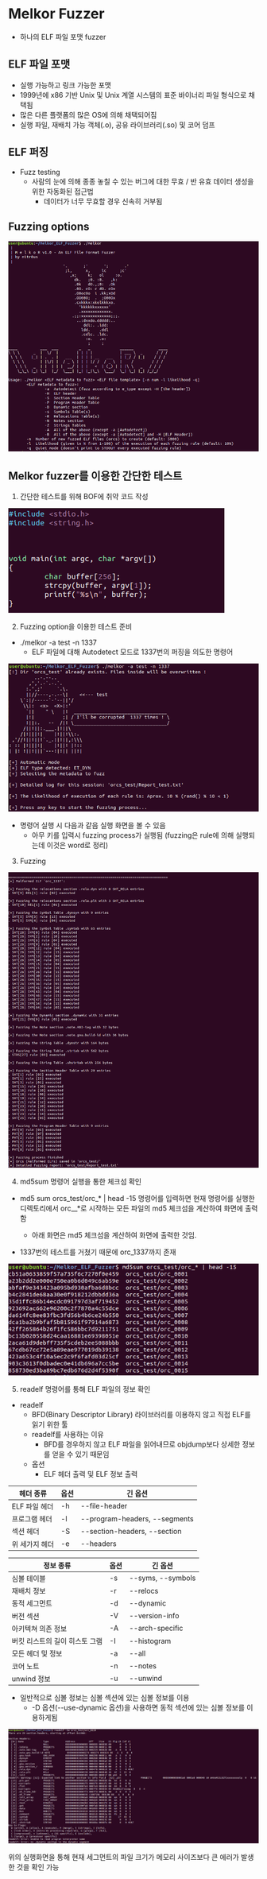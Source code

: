 

# Melkor Fuzzer

- 하나의 ELF 파일 포맷 fuzzer



## ELF 파일 포맷

- 실행 가능하고 링크 가능한 포맷
- 1999년에 x86 기반 Unix 및 Unix 계열 시스템의 표준 바이너리 파일 형식으로 채택됨
- 많은 다른 플랫폼의 많은 OS에 의해 채택되어짐
- 실행 파일, 재배치 가능 객체(.o), 공유 라이브러리(.so) 및 코어 덤프



## ELF 퍼징

- Fuzz testing
  - 사람의 눈에 의해 종종 놓칠 수 있는 버그에 대한  무효 / 반 유효 데이터 생성을 위한 자동화된 접근법
    - 데이터가 너무 무효할 경우 신속히 거부됨



## Fuzzing options

![Fuzzing_Option](images/Fuzzing_Option.PNG)

## Melkor fuzzer를 이용한 간단한 테스트

1. 간단한 테스트를 위해 BOF에 취약 코드 작성


![BoF_vulnerability_code](images/BoF_vulnerability_code.PNG)

2. Fuzzing option을 이용한 테스트 준비

- ./melkor -a test -n 1337
  - ELF 파일에 대해 Autodetect 모드로 1337번의 퍼징을 의도한 명령어

![test_capture](images/test_capture.PNG)

- 명령어 실행 시 다음과 같음 실행 화면을 볼 수 있음
  - 아무 키를 입력시 fuzzing process가 실행됨 (fuzzing은 rule에 의해 실행되는데 이것은 word로 정리)



3. Fuzzing 

![Fuzzing_test_capture](images/Fuzzing_test_capture.PNG)

4. md5sum 명령어 실행을 통한 체크섬 확인

- md5 sum orcs_test/orc_* | head -15 명령어를 입력하면 현재 명령어를 실행한 디렉토리에서 orc__*로 시작하는 모든 파일의 md5 체크섬을 계산하여 화면에 출력함
  - 아래 화면은 md5 체크섬을 계산하여 화면에 출력한 것임. 



- 1337번의 테스트를 거쳤기 때문에 orc_1337까지 존재

![md5sum_checksum_confirmation](images/md5sum_checksum_confirmation.PNG)

5. readelf 명령어를 통해  ELF 파일의 정보 확인

- readelf
  - BFD(Binary Descriptor Library) 라이브러리를 이용하지 않고 직접 ELF를 읽기 위한 툴
  - readelf를 사용하는 이유
    - BFD를 경우하지 않고 ELF 파일을 읽어내므로 objdump보다 상세한 정보를 얻을 수 있기 때문임
  - 옵션
    - ELF 헤더 출력 및 ELF 정보 출력



| 헤더 종류      | 옵션 | 긴 옵션                       |
| -------------- | ---- | ----------------------------- |
| ELF 파일 헤더  | -h   | --file-header                 |
| 프로그램 헤더  | -l   | --program-headers, --segments |
| 섹션 헤더      | -S   | --section-headers, --section  |
| 위 세가지 헤더 | -e   | --headers                     |

| 정보 종류                      | 옵션 | 긴 옵션           |
| ------------------------------ | ---- | ----------------- |
| 심볼 테이블                    | -s   | --syms, --symbols |
| 재배치 정보                    | -r   | --relocs          |
| 동적 세그먼트                  | -d   | --dynamic         |
| 버전 섹션                      | -V   | --version-info    |
| 아키텍쳐 의존 정보             | -A   | --arch-specific   |
| 버킷 리스트의 길이 히스토 그램 | -I   | --histogram       |
| 모든 헤더 및 정보              | -a   | --all             |
| 코어 노트                      | -n   | --notes           |
| unwind 정보                    | -u   | --unwind          |



- 일반적으로 심볼 정보는 심볼 섹션에 있는 심볼 정보를 이용
  - -D 옵션(--use-dynamic 옵션)을 사용하면 동적 섹션에 있는 심볼 정보를 이용하게됨

![Error_message](images/Error_message.PNG)



위의 실행화면을 통해 현재 세그먼트의 파일 크기가 메모리 사이즈보다 큰 에러가 발생한 것을 확인 가능



















